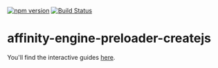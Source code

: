 [![npm version](https://badge.fury.io/js/affinity-engine-preloader-createjs.svg)](https://badge.fury.io/js/affinity-engine-preloader-createjs)
[![Build Status](https://travis-ci.org/affinity-engine/affinity-engine-preloader-createjs.svg?branch=master)](https://travis-ci.org/affinity-engine/affinity-engine-preloader-createjs)

# affinity-engine-preloader-createjs

You'll find the interactive guides [here](http://www.affinityengine.org/#/plugins/preloader-createjs).

